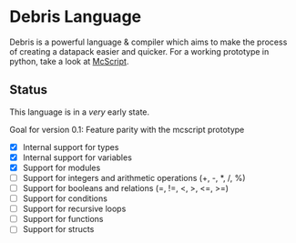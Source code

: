 # Debris Language
Debris is a powerful language & compiler which aims to make the process of creating a datapack easier and quicker.
For a working prototype in python, take a look at [McScript](https://github.com/Inky-developer/mcscript).

## Status
This language is in a *very* early state. 

Goal for version 0.1: Feature parity with the mcscript prototype
  - [x] Internal support for types
  - [x] Internal support for variables
  - [x] Support for modules
  - [ ] Support for integers and arithmetic operations (+, -, *, /, %)
  - [ ] Support for booleans and relations (=, !=, <, >, <=, >=)
  - [ ] Support for conditions
  - [ ] Support for recursive loops
  - [ ] Support for functions
  - [ ] Support for structs
